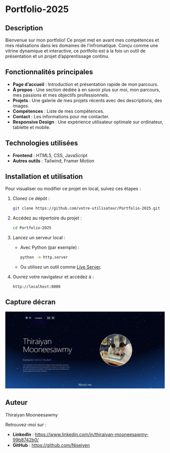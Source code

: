 # Portfolio-2025

## Description
Bienvenue sur mon portfolio! Ce projet met en avant mes compétences et mes réalisations dans les domaines de l'infromatique. Conçu comme une vitrine dynamique et interactive, ce portfolio est à la fois un outil de présentation et un projet d’apprentissage continu.

## Fonctionnalités principales
- **Page d’accueil** : Introduction et présentation rapide de mon parcours.
- **À propos** : Une section dédiée à en savoir plus sur moi, mon parcours, mes passions et mes objectifs professionnels.
- **Projets** : Une galerie de mes projets récents avec des descriptions, des images.
- **Compétences** : Liste de mes compétences.
- **Contact** : Les informations pour me contacter.
- **Responsive Design** : Une expérience utilisateur optimale sur ordinateur, tablette et mobile.

## Technologies utilisées
- **Frontend** : HTML5, CSS, JavaScript
- **Autres outils** : Tailwind, Framer Motion

## Installation et utilisation
Pour visualiser ou modifier ce projet en local, suivez ces étapes :

1. Clonez ce dépôt :
   ```bash
   git clone https://github.com/votre-utilisateur/Portfolio-2025.git
   ```
2. Accédez au répertoire du projet :
   ```bash
   cd Portfolio-2025
   ```
3. Lancez un serveur local :
   - Avec Python (par exemple) :
     ```bash
     python -m http.server
     ```
   - Ou utilisez un outil comme [Live Server](https://marketplace.visualstudio.com/items?itemName=ritwickdey.LiveServer).

4. Ouvrez votre navigateur et accédez à :
   ```
   http://localhost:8000
   ```
## Capture décran
![Preview](portfolio/src/assets/preview.png)

## Auteur
Thiraiyan Mooneesawmy

Retrouvez-moi sur :
- **LinkedIn** : https://www.linkedin.com/in/thiraiyan-mooneesawmy-99b8742b0/
- **GitHub** : https://github.com/Niseiyen


